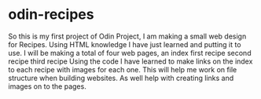 # odin-recipes
So this is my first project of Odin Project,
I am making a small web design for Recipes.
Using HTML knowledge I have just learned and putting it to use.
I will be making a total of four web pages, 
	an index
	first recipe
	second recipe
	third recipe
Using the code I have learned to make links on the index
to each recipe with images for each one.
This will help me work on file structure when building websites.
As well help with creating links and images on to the pages.
